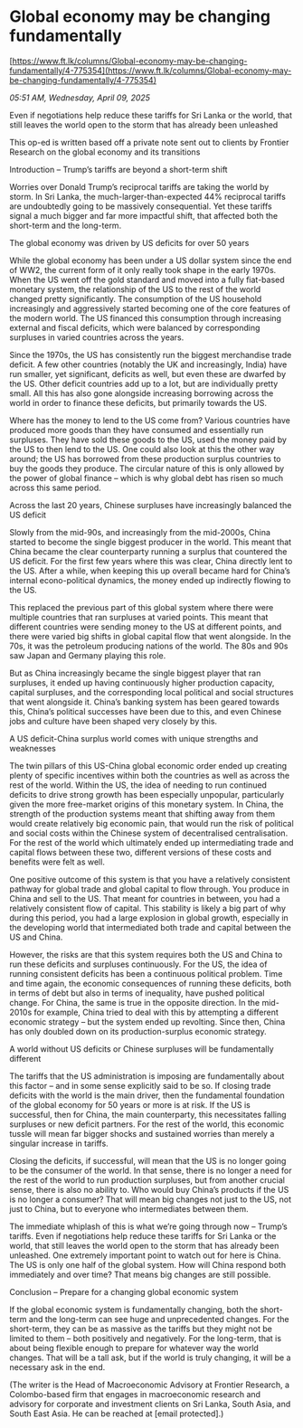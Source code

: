 # Global economy may be changing fundamentally

[https://www.ft.lk/columns/Global-economy-may-be-changing-fundamentally/4-775354](https://www.ft.lk/columns/Global-economy-may-be-changing-fundamentally/4-775354)

*05:51 AM, Wednesday, April 09, 2025*

Even if negotiations help reduce these tariffs for Sri Lanka or the world, that still leaves the world open to the storm that has already been unleashed

This op-ed is written based off a private note sent out to clients by Frontier Research on the global economy and its transitions

Introduction – Trump’s tariffs are beyond a short-term shift

Worries over Donald Trump’s reciprocal tariffs are taking the world by storm. In Sri Lanka, the much-larger-than-expected 44% reciprocal tariffs are undoubtedly going to be massively consequential. Yet these tariffs signal a much bigger and far more impactful shift, that affected both the short-term and the long-term.

The global economy was driven by US deficits for over 50 years

While the global economy has been under a US dollar system since the end of WW2, the current form of it only really took shape in the early 1970s. When the US went off the gold standard and moved into a fully fiat-based monetary system, the relationship of the US to the rest of the world changed pretty significantly. The consumption of the US household increasingly and aggressively started becoming one of the core features of the modern world. The US financed this consumption through increasing external and fiscal deficits, which were balanced by corresponding surpluses in varied countries across the years.

Since the 1970s, the US has consistently run the biggest merchandise trade deficit. A few other countries (notably the UK and increasingly, India) have run smaller, yet significant, deficits as well, but even these are dwarfed by the US. Other deficit countries add up to a lot, but are individually pretty small. All this has also gone alongside increasing borrowing across the world in order to finance these deficits, but primarily towards the US.

Where has the money to lend to the US come from? Various countries have produced more goods than they have consumed and essentially run surpluses. They have sold these goods to the US, used the money paid by the US to then lend to the US. One could also look at this the other way around; the US has borrowed from these production surplus countries to buy the goods they produce. The circular nature of this is only allowed by the power of global finance – which is why global debt has risen so much across this same period.

Across the last 20 years, Chinese surpluses have increasingly balanced the US deficit

Slowly from the mid-90s, and increasingly from the mid-2000s, China started to become the single biggest producer in the world. This meant that China became the clear counterparty running a surplus that countered the US deficit. For the first few years where this was clear, China directly lent to the US. After a while, when keeping this up overall became hard for China’s internal econo-political dynamics, the money ended up indirectly flowing to the US.

This replaced the previous part of this global system where there were multiple countries that ran surpluses at varied points. This meant that different countries were sending money to the US at different points, and there were varied big shifts in global capital flow that went alongside. In the 70s, it was the petroleum producing nations of the world. The 80s and 90s saw Japan and Germany playing this role.

But as China increasingly became the single biggest player that ran surpluses, it ended up having continuously higher production capacity, capital surpluses, and the corresponding local political and social structures that went alongside it. China’s banking system has been geared towards this, China’s political successes have been due to this, and even Chinese jobs and culture have been shaped very closely by this.

A US deficit-China surplus world comes with unique strengths and weaknesses

The twin pillars of this US-China global economic order ended up creating plenty of specific incentives within both the countries as well as across the rest of the world. Within the US, the idea of needing to run continued deficits to drive strong growth has been especially unpopular, particularly given the more free-market origins of this monetary system. In China, the strength of the production systems meant that shifting away from them would create relatively big economic pain, that would run the risk of political and social costs within the Chinese system of decentralised centralisation. For the rest of the world which ultimately ended up intermediating trade and capital flows between these two, different versions of these costs and benefits were felt as well.

One positive outcome of this system is that you have a relatively consistent pathway for global trade and global capital to flow through. You produce in China and sell to the US. That meant for countries in between, you had a relatively consistent flow of capital. This stability is likely a big part of why during this period, you had a large explosion in global growth, especially in the developing world that intermediated both trade and capital between the US and China.

However, the risks are that this system requires both the US and China to run these deficits and surpluses continuously. For the US, the idea of running consistent deficits has been a continuous political problem. Time and time again, the economic consequences of running these deficits, both in terms of debt but also in terms of inequality, have pushed political change. For China, the same is true in the opposite direction. In the mid-2010s for example, China tried to deal with this by attempting a different economic strategy – but the system ended up revolting. Since then, China has only doubled down on its production-surplus economic strategy.

A world without US deficits or Chinese surpluses will be fundamentally different

The tariffs that the US administration is imposing are fundamentally about this factor – and in some sense explicitly said to be so. If closing trade deficits with the world is the main driver, then the fundamental foundation of the global economy for 50 years or more is at risk. If the US is successful, then for China, the main counterparty, this necessitates falling surpluses or new deficit partners. For the rest of the world, this economic tussle will mean far bigger shocks and sustained worries than merely a singular increase in tariffs.

Closing the deficits, if successful, will mean that the US is no longer going to be the consumer of the world. In that sense, there is no longer a need for the rest of the world to run production surpluses, but from another crucial sense, there is also no ability to. Who would buy China’s products if the US is no longer a consumer? That will mean big changes not just to the US, not just to China, but to everyone who intermediates between them.

The immediate whiplash of this is what we’re going through now – Trump’s tariffs. Even if negotiations help reduce these tariffs for Sri Lanka or the world, that still leaves the world open to the storm that has already been unleashed. One extremely important point to watch out for here is China. The US is only one half of the global system. How will China respond both immediately and over time? That means big changes are still possible.

Conclusion – Prepare for a changing global economic system

If the global economic system is fundamentally changing, both the short-term and the long-term can see huge and unprecedented changes. For the short-term, they can be as massive as the tariffs but they might not be limited to them – both positively and negatively. For the long-term, that is about being flexible enough to prepare for whatever way the world changes. That will be a tall ask, but if the world is truly changing, it will be a necessary ask in the end.

(The writer is the Head of Macroeconomic Advisory at Frontier Research, a Colombo-based firm that engages in macroeconomic research and advisory for corporate and investment clients on Sri Lanka, South Asia, and South East Asia. He can be reached at [email protected].)

